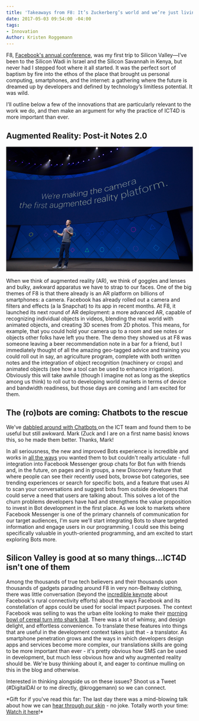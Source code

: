 ```yaml
---
title: 'Takeaways from F8: It’s Zuckerberg’s world and we’re just living in it'
date: 2017-05-03 09:54:00 -04:00
tags:
- Innovation
Author: Kristen Roggemann
---
```


F8, [Facebook's annual conference](https://www.fbf8.com/), was my first trip to Silicon Valley—I’ve been to the Silicon Wadi in Israel and the Silicon Savannah in Kenya, but never had I stepped foot where it all started. It was the perfect sort of baptism by fire into the ethos of the place that brought us personal computing, smartphones, and the internet: a gathering where the future is dreamed up by developers and defined by technology’s limitless potential. It was wild.

I’ll outline below a few of the innovations that are particularly relevant to the work we do, and then make an argument for why the practice of ICT4D is more important than ever.

## Augmented Reality: Post-it Notes 2.0

![f8.jpg](/uploads/f8.jpg)

When we think of augmented reality (AR), we think of goggles and lenses and bulky, awkward apparatus we have to strap to our faces. One of the big themes of F8 is that there already is an AR platform on billions of smartphones: a camera. Facebook has already rolled out a camera and filters and effects (a la Snapchat) to its app in recent months. At F8, it launched its next round of AR deployment: a more advanced AR, capable of recognizing individual objects in videos, blending the real world with animated objects, and creating 3D scenes from 2D photos. This means, for example, that you could hold your camera up to a room and see notes or objects other folks have left you there. The demo they showed us at F8 was someone leaving a beer recommendation note in a bar for a friend, but I immediately thought of all the amazing geo-tagged advice and training you could roll out in say, an agriculture program, complete with both written notes and the integration of object recognition (machinery or crops) and animated objects (see how a tool can be used to enhance irrigation). Obviously this will take awhile (though I imagine not as long as the skeptics among us think) to roll out to developing world markets in terms of device and bandwidth readiness, but those days are coming and I am excited for them.

## The (ro)bots are coming: Chatbots to the rescue

We've [dabbled around with Chatbots ](https://dai-global-digital.com/facebook-chatbot.html)on the ICT team and found them to be useful but still awkward. Mark (Zuck and I are on a first name basis) knows this, so he made them better. Thanks, Mark!

In all seriousness, the new and improved Bots experience is incredible and works in [all the ways](https://techcrunch.com/2017/04/18/facebook-bot-discovery/) you wanted them to but couldn't really articulate - full integration into Facebook Messenger group chats for Bot fun with friends and, in the future, on pages and in groups, a new Discovery feature that where people can see their recently used bots, browse bot categories, see trending experiences or search for specific bots, and a feature that uses AI to scan your conversations and suggest bots from outside developers that could serve a need that users are talking about. This solves a lot of the churn problems developers have had and strengthens the value proposition to invest in Bot development in the first place. As we look to markets where Facebook Messenger is one of the primary channels of communication for our target audiences, I'm sure we'll start integrating Bots to share targeted information and engage users in our programming. I could see this being specifically valuable in youth-oriented programming, and am excited to start exploring Bots more.

## Silicon Valley is good at so many things...ICT4D isn't one of them

Among the thousands of true tech believers and their thousands upon thousands of gadgets parading around F8 in very non-Beltway clothing, there was little conversation (beyond the [incredible keynote](https://www.digitaltrends.com/social-media/facebook-acquila-tether-terragraph-f8-2017/) about Facebook's rural connectivity efforts) about the ways Facebook and its constellation of apps could be used for social impact purposes. The context Facebook was selling to was the urban elite looking to make their [morning bowl of cereal turn into shark bait](https://blog.figma.com/f8-shouldve-targeted-designers-not-developers-e5029e5a3917). There was a lot of whimsy, and design delight, and effortless convenience. To translate these features into things that are useful in the development context takes just that - a translator. As smartphone penetration grows and the ways in which developers design apps and services become more complex, our translations skills are going to be more important than ever - it's pretty obvious how SMS can be used in development, but much less obvious how and why augmented reality should be. We're busy thinking about it, and eager to continue mulling on this in the blog and otherwise.

Interested in thinking alongside us on these issues? Shoot us a Tweet (#DigitalDAI or to me directly, @kroggemann) so we can connect.

\*Gift for if you've read this far: The last day there was a mind-blowing talk about how we can [hear through our skin](https://techcrunch.com/2017/04/19/facebook-brain-interface/) - no joke.  Totally worth your time: [Watch it here](https://developers.facebook.com/videos/f8-2017/f8-2017-keynote-day-2/)!\*